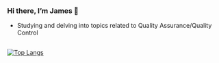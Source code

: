 ### Hi there, I’m James 👋
- Studying and delving into topics related to Quality Assurance/Quality Control
##
  [![Top Langs](https://github-readme-stats.vercel.app/api/top-langs/?username=JamesMorais&layout=compact&langs_count=5)](https://github.com/JamesMorais/github-readme-stats)

  
